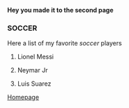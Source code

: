 **Hey you made it to the second page**

### SOCCER

Here a list of my favorite *soccer* players
<!-- OL -->

1. Lionel Messi

2. Neymar Jr

3. Luis Suarez

[Homepage](https://github.com/Mus-2000/Infotc1000)
